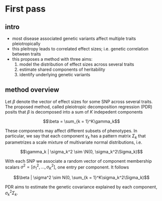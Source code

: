 # First pass 

## intro

- most disease associated genetic variants affect multiple traits pleiotropically
- this pleitropy leads to correlated effect sizes; i.e. genetic correlation
  between traits
- this proposes a method with three aims:
  1. model the distribution of effect sizes across several traits
  2. estimate shared components of heritability
  3. identify underlying genetic variants

## method overview 

Let $\beta$ denote the vector of effect sizes for some SNP across several
traits. The proposed method, called pleiotropic decomposition regression (PDR)
posits that $\beta$ is decomposed into a sum of $K$ indepedent components

$$\beta = \sum_{k = 1}^K\gamma_k$$

These components may affect different subsets of phenotypes. In particular, we
say that each component $\gamma_k$ has a pattern matrix $\Sigma_k$ that
parametrizes a scale mixture of multivariate normal distributions, i.e.

$$\gamma_k | \sigma_k^2 \sim \N(0, \sigma_k^2\Sigma_k)$$

With each SNP we associate a random vector of component membership scalars
$\sigma^2 = [\sigma_1^2, ..., \sigma_K^2]$, one entry per component. It follows 

$$\beta | \sigma^2 \sim N(0, \sum_{k = 1}^K\sigma_k^2\Sigma_k)$$

PDR aims to estimate the genetic covariance explained by each component,
$\sigma_k^2\Sigma_k$. 


